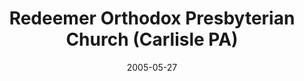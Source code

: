 ---
date: &id001 2005-05-27
end_date: null
location:
  address: 101 Petersburg Road
  city: Carlisle
  state: PA
minister:
- end: 2006-01-01
  name: John Mallin
  start: 2003-01-01
  type: Supply Pastor
- end: null
  name: Jody Morris
  start: 2006-01-01
  type: Pastor
ministers:
- John Mallin
- Jody Morris
name: Redeemer Orthodox Presbyterian Church
names:
- end: 2005-05-27
  name: Redeemer Orthodox Presbyterian Chapel
  start: 2003-09-21
- end: null
  name: Redeemer Orthodox Presbyterian Church
  start: 2005-05-27
origination_date: *id001
raw_data: "PA\tCarlisle\nRedeemer Orthodox Presbyterian Chapel  (September 21, 2003-May\
  \ 27, 2005)\nRedeemer Orthodox Presbyterian Church  (May 27, 2005- )\n101 Petersburg\
  \ Road\nSupply: John Mallin, 2003-6\nPastor: Jody Morris, 2006-\n"
received_from: null
states:
- PA
status:
  active: true
  end_date: null
  reason: null
  received_from: null
  withdrawal_to: null
title: Redeemer Orthodox Presbyterian Church (Carlisle PA)
year_established:
- 2005

---